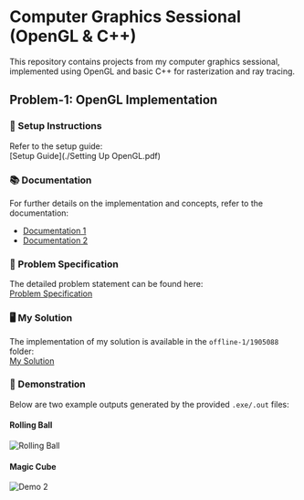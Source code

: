# Computer Graphics Sessional (OpenGL & C++)

This repository contains projects from my computer graphics sessional, implemented using OpenGL and basic C++ for rasterization and ray tracing.

## Problem-1: OpenGL Implementation  

### 📌 Setup Instructions  
Refer to the setup guide:  
[Setup Guide](./Setting Up OpenGL.pdf)  

### 📚 Documentation  
For further details on the implementation and concepts, refer to the documentation:  
- [Documentation 1](./glut-3.spec.pdf)  
- [Documentation 2](./redbook.pdf)  


### 📄 Problem Specification  
The detailed problem statement can be found here:  
[Problem Specification](./Offline-1/Specification.pdf)  

### 🖥️ My Solution  
The implementation of my solution is available in the `offline-1/1905088` folder:  
[My Solution](./Offline-1/1905088/)  

### 🎥 Demonstration  
Below are two example outputs generated by the provided `.exe/.out` files:  

#### Rolling Ball  
![Rolling Ball](./offline-1/demo1.gif)  

#### Magic Cube  
![Demo 2](./offline-1/demo2.gif)  


